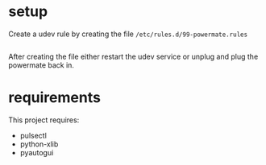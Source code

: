 setup
=====

Create a udev rule by creating the file ```/etc/rules.d/99-powermate.rules```

```ACTION=="add", ENV{ID_USB_DRIVER}=="powermate", SYMLINK+="input/powermate", MODE="0666"
```

After creating the file either restart the udev service or unplug and plug the powermate back in.

requirements
=====

This project requires:
   + pulsectl
   + python-xlib
   + pyautogui
